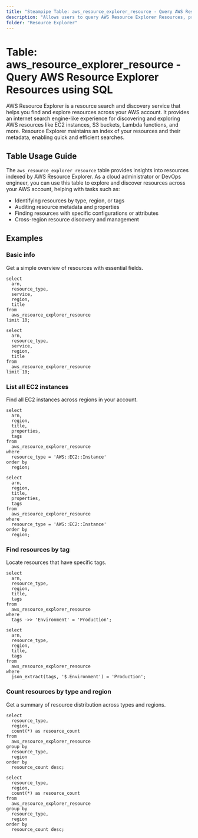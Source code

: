 ```yaml
---
title: "Steampipe Table: aws_resource_explorer_resource - Query AWS Resource Explorer Resources using SQL"
description: "Allows users to query AWS Resource Explorer Resources, providing comprehensive information about AWS resources across regions in your account."
folder: "Resource Explorer"
---
```


# Table: aws_resource_explorer_resource - Query AWS Resource Explorer Resources using SQL

AWS Resource Explorer is a resource search and discovery service that helps you find and explore resources across your AWS account. It provides an internet search engine-like experience for discovering and exploring AWS resources like EC2 instances, S3 buckets, Lambda functions, and more. Resource Explorer maintains an index of your resources and their metadata, enabling quick and efficient searches.

## Table Usage Guide

The `aws_resource_explorer_resource` table provides insights into resources indexed by AWS Resource Explorer. As a cloud administrator or DevOps engineer, you can use this table to explore and discover resources across your AWS account, helping with tasks such as:

- Identifying resources by type, region, or tags
- Auditing resource metadata and properties
- Finding resources with specific configurations or attributes
- Cross-region resource discovery and management

## Examples

### Basic info

Get a simple overview of resources with essential fields.

```sql+postgres
select
  arn,
  resource_type,
  service,
  region,
  title
from
  aws_resource_explorer_resource
limit 10;
```

```sql+sqlite
select
  arn,
  resource_type,
  service,
  region,
  title
from
  aws_resource_explorer_resource
limit 10;
```

### List all EC2 instances

Find all EC2 instances across regions in your account.

```sql+postgres
select
  arn,
  region,
  title,
  properties,
  tags
from
  aws_resource_explorer_resource
where
  resource_type = 'AWS::EC2::Instance'
order by
  region;
```

```sql+sqlite
select
  arn,
  region,
  title,
  properties,
  tags
from
  aws_resource_explorer_resource
where
  resource_type = 'AWS::EC2::Instance'
order by
  region;
```

### Find resources by tag

Locate resources that have specific tags.

```sql+postgres
select
  arn,
  resource_type,
  region,
  title,
  tags
from
  aws_resource_explorer_resource
where
  tags ->> 'Environment' = 'Production';
```

```sql+sqlite
select
  arn,
  resource_type,
  region,
  title,
  tags
from
  aws_resource_explorer_resource
where
  json_extract(tags, '$.Environment') = 'Production';
```

### Count resources by type and region

Get a summary of resource distribution across types and regions.

```sql+postgres
select
  resource_type,
  region,
  count(*) as resource_count
from
  aws_resource_explorer_resource
group by
  resource_type,
  region
order by
  resource_count desc;
```

```sql+sqlite
select
  resource_type,
  region,
  count(*) as resource_count
from
  aws_resource_explorer_resource
group by
  resource_type,
  region
order by
  resource_count desc;
```
